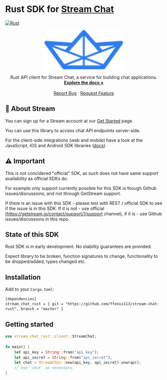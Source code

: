 # Rust SDK for [Stream Chat](https://getstream.io/chat/)

[![Rust](https://github.com/ffenix113/stream-chat-rust/actions/workflows/rust.yml/badge.svg)](https://github.com/ffenix113/stream-chat-rust/actions/workflows/rust.yml)

<p align="center">
    <img src="./assets/logo.svg" width="50%" height="50%">
</p>
<p align="center">
    Rust API client for Stream Chat, a service for building chat applications.
    <br />
    <a href="https://getstream.io/chat/docs/"><strong>Explore the docs »</strong></a>
    <br />
    <br />
    <a href="https://github.com/ffenix113/stream-chat-rust/issues">Report Bug</a>
    ·
    <a href="https://github.com/ffenix113/stream-chat-rust/issues">Request Feature</a>
</p>

## 📝 About Stream

You can sign up for a Stream account at our [Get Started](https://getstream.io/chat/get_started/) page.

You can use this library to access chat API endpoints server-side.

For the client-side integrations (web and mobile) have a look at the JavaScript, iOS and Android SDK libraries ([docs](https://getstream.io/chat/)).

## ⚠️ Important

This is not concidered "official" SDK, as such does not have same support availability as official SDKs do.

For example only support currently possible for this SDK is though Github issues/discussions, 
and not through GetStream support.

If there is an issue with this SDK - please test with REST / official SDK to see if the issue is in this SDK.
If it is not - use official [https://getstream.io/contact/support/](support channel), if it is - use Github issues/discussions in this repo.

## State of this SDK

Rust SDK is in early development. No stability guarantees are provided.

Expect library to be broken, function signatures to change, functionality to be dropped/added, types changed etc.

## Installation

Add to your `Cargo.toml`:
```
[dependencies]
stream_chat_rust = { git = "https://github.com/ffenix113/stream-chat-rust", branch = "master" }
```

## Getting started

```rust
use stream_chat_rust::client::StreamChat;

fn main() {
    let api_key = String::from("api_key");
    let api_secret = String::from("api_secret");
    let chat = StreamChat::new(api_key, api_secret).unwrap();
    // Use `chat` as necessary.
}
```